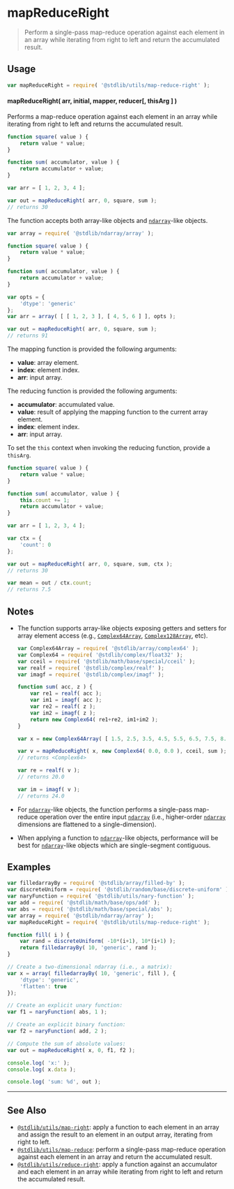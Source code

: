 <!--

@license Apache-2.0

Copyright (c) 2022 The Stdlib Authors.

Licensed under the Apache License, Version 2.0 (the "License");
you may not use this file except in compliance with the License.
You may obtain a copy of the License at

   http://www.apache.org/licenses/LICENSE-2.0

Unless required by applicable law or agreed to in writing, software
distributed under the License is distributed on an "AS IS" BASIS,
WITHOUT WARRANTIES OR CONDITIONS OF ANY KIND, either express or implied.
See the License for the specific language governing permissions and
limitations under the License.

-->

# mapReduceRight

> Perform a single-pass map-reduce operation against each element in an array while iterating from right to left and return the accumulated result.

<!-- Section to include introductory text. Make sure to keep an empty line after the intro `section` element and another before the `/section` close. -->

<section class="intro">

</section>

<!-- /.intro -->

<!-- Package usage documentation. -->

<section class="usage">

## Usage

```javascript
var mapReduceRight = require( '@stdlib/utils/map-reduce-right' );
```

#### mapReduceRight( arr, initial, mapper, reducer\[, thisArg ] )

Performs a map-reduce operation against each element in an array while iterating from right to left and returns the accumulated result.

```javascript
function square( value ) {
    return value * value;
}

function sum( accumulator, value ) {
    return accumulator + value;
}

var arr = [ 1, 2, 3, 4 ];

var out = mapReduceRight( arr, 0, square, sum );
// returns 30
```

The function accepts both array-like objects and [`ndarray`][@stdlib/ndarray/ctor]-like objects.

```javascript
var array = require( '@stdlib/ndarray/array' );

function square( value ) {
    return value * value;
}

function sum( accumulator, value ) {
    return accumulator + value;
}

var opts = {
    'dtype': 'generic'
};
var arr = array( [ [ 1, 2, 3 ], [ 4, 5, 6 ] ], opts );

var out = mapReduceRight( arr, 0, square, sum );
// returns 91
```

The mapping function is provided the following arguments:

-   **value**: array element.
-   **index**: element index.
-   **arr**: input array.

The reducing function is provided the following arguments:

-   **accumulator**: accumulated value.
-   **value**: result of applying the mapping function to the current array element.
-   **index**: element index.
-   **arr**: input array.

To set the `this` context when invoking the reducing function, provide a `thisArg`.

<!-- eslint-disable no-invalid-this -->

```javascript
function square( value ) {
    return value * value;
}

function sum( accumulator, value ) {
    this.count += 1;
    return accumulator + value;
}

var arr = [ 1, 2, 3, 4 ];

var ctx = {
    'count': 0
};

var out = mapReduceRight( arr, 0, square, sum, ctx );
// returns 30

var mean = out / ctx.count;
// returns 7.5
```

</section>

<!-- /.usage -->

<!-- Package usage notes. Make sure to keep an empty line after the `section` element and another before the `/section` close. -->

<section class="notes">

## Notes

-   The function supports array-like objects exposing getters and setters for array element access (e.g., [`Complex64Array`][@stdlib/array/complex64], [`Complex128Array`][@stdlib/array/complex128], etc).

    ```javascript
    var Complex64Array = require( '@stdlib/array/complex64' );
    var Complex64 = require( '@stdlib/complex/float32' );
    var cceil = require( '@stdlib/math/base/special/cceil' );
    var realf = require( '@stdlib/complex/realf' );
    var imagf = require( '@stdlib/complex/imagf' );

    function sum( acc, z ) {
        var re1 = realf( acc );
        var im1 = imagf( acc );
        var re2 = realf( z );
        var im2 = imagf( z );
        return new Complex64( re1+re2, im1+im2 );
    }

    var x = new Complex64Array( [ 1.5, 2.5, 3.5, 4.5, 5.5, 6.5, 7.5, 8.5 ] );

    var v = mapReduceRight( x, new Complex64( 0.0, 0.0 ), cceil, sum );
    // returns <Complex64>

    var re = realf( v );
    // returns 20.0

    var im = imagf( v );
    // returns 24.0
    ```

-   For [`ndarray`][@stdlib/ndarray/ctor]-like objects, the function performs a single-pass map-reduce operation over the entire input [`ndarray`][@stdlib/ndarray/ctor] (i.e., higher-order [`ndarray`][@stdlib/ndarray/ctor] dimensions are flattened to a single-dimension).

-   When applying a function to [`ndarray`][@stdlib/ndarray/ctor]-like objects, performance will be best for [`ndarray`][@stdlib/ndarray/ctor]-like objects which are single-segment contiguous.

</section>

<!-- /.notes -->

<!-- Package usage examples. -->

<section class="examples">

## Examples

<!-- eslint no-undef: "error" -->

```javascript
var filledarrayBy = require( '@stdlib/array/filled-by' );
var discreteUniform = require( '@stdlib/random/base/discrete-uniform' ).factory;
var naryFunction = require( '@stdlib/utils/nary-function' );
var add = require( '@stdlib/math/base/ops/add' );
var abs = require( '@stdlib/math/base/special/abs' );
var array = require( '@stdlib/ndarray/array' );
var mapReduceRight = require( '@stdlib/utils/map-reduce-right' );

function fill( i ) {
    var rand = discreteUniform( -10*(i+1), 10*(i+1) );
    return filledarrayBy( 10, 'generic', rand );
}

// Create a two-dimensional ndarray (i.e., a matrix):
var x = array( filledarrayBy( 10, 'generic', fill ), {
    'dtype': 'generic',
    'flatten': true
});

// Create an explicit unary function:
var f1 = naryFunction( abs, 1 );

// Create an explicit binary function:
var f2 = naryFunction( add, 2 );

// Compute the sum of absolute values:
var out = mapReduceRight( x, 0, f1, f2 );

console.log( 'x:' );
console.log( x.data );

console.log( 'sum: %d', out );
```

</section>

<!-- /.examples -->

<!-- Section to include cited references. If references are included, add a horizontal rule *before* the section. Make sure to keep an empty line after the `section` element and another before the `/section` close. -->

<section class="references">

</section>

<!-- /.references -->

<!-- Section for related `stdlib` packages. Do not manually edit this section, as it is automatically populated. -->

<section class="related">

* * *

## See Also

-   <span class="package-name">[`@stdlib/utils/map-right`][@stdlib/utils/map-right]</span><span class="delimiter">: </span><span class="description">apply a function to each element in an array and assign the result to an element in an output array, iterating from right to left.</span>
-   <span class="package-name">[`@stdlib/utils/map-reduce`][@stdlib/utils/map-reduce]</span><span class="delimiter">: </span><span class="description">perform a single-pass map-reduce operation against each element in an array and return the accumulated result.</span>
-   <span class="package-name">[`@stdlib/utils/reduce-right`][@stdlib/utils/reduce-right]</span><span class="delimiter">: </span><span class="description">apply a function against an accumulator and each element in an array while iterating from right to left and return the accumulated result.</span>

</section>

<!-- /.related -->

<!-- Section for all links. Make sure to keep an empty line after the `section` element and another before the `/section` close. -->

<section class="links">

[@stdlib/ndarray/ctor]: https://github.com/stdlib-js/ndarray-ctor

[@stdlib/array/complex64]: https://github.com/stdlib-js/array-complex64

[@stdlib/array/complex128]: https://github.com/stdlib-js/array-complex128

<!-- <related-links> -->

[@stdlib/utils/map-right]: https://github.com/stdlib-js/utils/tree/main/map-right

[@stdlib/utils/map-reduce]: https://github.com/stdlib-js/utils/tree/main/map-reduce

[@stdlib/utils/reduce-right]: https://github.com/stdlib-js/utils/tree/main/reduce-right

<!-- </related-links> -->

</section>

<!-- /.links -->
